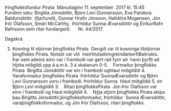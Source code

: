 Þingflokksfundur​ ​Pírata 
Mánudaginn​ ​11.​ ​september​ ​ ​2017​ ​kl.​ ​15:45 
 
Fundinn​ ​sátu:​ ​Birgitta​ ​Jónsdóttir,​ ​Björn​ ​Leví​ ​Gunnarsson,​ ​Eva​ ​Pandora​ ​Baldursdóttir 
(fjarfundi),​ ​Gunnar​ ​Hrafn​ ​Jónsson,​ ​Halldóra​ ​Mogensen,​ ​Jón​ ​Þór​ ​Ólafsson,​ ​Smári​ ​McCarthy, 
Þórhildur​ ​Sunna​ ​Ævarsdóttir​ ​og​ ​Eiríkur​ ​Rafn​ ​Rafnsson​ ​sem​ ​ritar​ ​fundargerð. 
 
 
Nr.​ ​44/2017 
 

Dagskrá 
 
1. Kosning​ ​til​ ​stjórnar​ ​þingflokks​ ​Pírata 
Gengið​ ​var​ ​til​ ​kosninga​ ​til​ ​stjórnar​ ​þingflokks​ ​Pírata.​ ​Notast​ ​var​ ​við 
meirhlutadómgreindarkerfi​ ​Balinskis.​ ​Þar​ ​sem​ ​aðeins​ ​einn​ ​var​ ​í​ ​framboði​ ​var​ ​gert​ ​ráð​ ​fyrir​ ​að 
hann​ ​þyrfti​ ​að​ ​hljóta​ ​miðgildi​ ​upp​ ​á​ ​a.m.k.​ ​3​ ​á​ ​skalanum​ ​0-5. 
 
Formaður​ ​þingflokks​ ​Pírata 
Birgitta​ ​Jónsdóttir​ ​var​ ​ein​ ​í​ ​framboði​ ​og​ ​hlaut​ ​miðgildið​ ​4. 
 
Varaformaður​ ​þingflokks​ ​Pírata 
Þórhildur​ ​Sunna​ ​Ævarsdóttir​ ​og​ ​Björn​ ​Leví​ ​Gunnarsson​ ​voru​ ​í​ ​framboði.​ ​Þórhildur​ ​Sunna 
hlaut​ ​miðgildið​ ​5,​ ​en​ ​Björn​ ​Leví​ ​miðgildið​ ​3. 
 
Ritari​ ​þingflokks​ ​Pírata 
Jón​ ​Þór​ ​Ólafsson​ ​var​ ​einn​ ​í​ ​framboði​ ​og​ ​hlaut​ ​miðgildið​ ​4. 
 
Nýja​ ​stjórn​ ​þingflokks​ ​Pírata​ ​skipa​ ​þau​ ​Birgitta​ ​Jónsdóttir,​ ​þingflokksformaður,​ ​Þórhildur 
Sunna​ ​Ævarsdóttir,​ ​varaþingflokksformaður,​ ​og​ ​Jón​ ​Þór​ ​Ólafsson,​ ​ritari​ ​þingflokks. 

